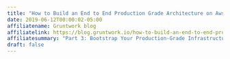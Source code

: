```yaml
---
title: "How to Build an End to End Production Grade Architecture on Aws Part 3"
date: 2019-06-12T00:00:02-05:00
affiliatename: Gruntwork blog
affiliatelink: https://blog.gruntwork.io/how-to-build-an-end-to-end-production-grade-architecture-on-aws-part-3-2d37b5e31b6a
affiliatesummary: "Part 3: Bootstrap Your Production-Grade Infrastructure in a Day"
draft: false
---
```

